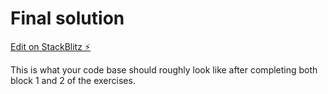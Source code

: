 # Final solution

[Edit on StackBlitz ⚡️](https://stackblitz.com/edit/typescript-n4pvco)

This is what your code base should roughly look like after completing both block 1 and 2 of the exercises.